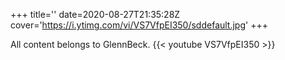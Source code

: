 +++
title=''
date=2020-08-27T21:35:28Z
cover='https://i.ytimg.com/vi/VS7VfpEI350/sddefault.jpg'
+++

All content belongs to GlennBeck.
{{< youtube VS7VfpEI350 >}}
